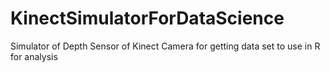 # KinectSimulatorForDataScience
Simulator of Depth Sensor of Kinect Camera for getting data set to use in R for analysis
